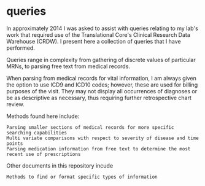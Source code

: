 # queries
In approximately 2014 I was asked to assist with queries relating to my lab's work that required use of the Translational Core's Clinical Research Data Warehouse (CRDW). I present here a collection of queries that I have performed. 

Queries range in complexity from gathering of discrete values of particular MRNs, to parsing free text from medical records.

When parsing from medical records for vital information, I am always given the option to use ICD9 and ICD10 codes; however, these are used for billing purposes of the visit. They may not display all occurrences of diagnoses or be as descriptive as necessary, thus requiring further retrospective chart review.

Methods found here include:
    
    Parsing smaller sections of medical records for more specific searching capabilities
    Multi variate comparisons with respect to severity of disease and time points
    Parsing medication information from free text to determine the most recent use of prescriptions
    


Other documents in this repository incude

    Methods to find or format specific types of information
